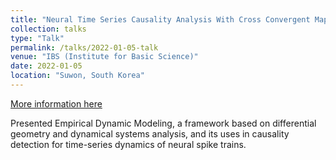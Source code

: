 ```yaml
---
title: "Neural Time Series Causality Analysis With Cross Convergent Mapping"
collection: talks
type: "Talk"
permalink: /talks/2022-01-05-talk
venue: "IBS (Institute for Basic Science)"
date: 2022-01-05
location: "Suwon, South Korea"
---
```


[More information here](https://rna.ibs.re.kr/_prog/seminars/?mode=V&site_dvs_cd=cnir_en&menu_dvs_cd=0602&mng_no=19369)

Presented Empirical Dynamic Modeling, a framework based on differential geometry and dynamical
systems analysis, and its uses in causality detection for time-series dynamics of neural spike trains.
